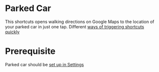 # Parked Car
This shortcuts opens walking directions on Google Maps to the location of your parked car in just one tap. Different [ways of triggering shortcuts quickly](https://support.apple.com/guide/shortcuts/run-shortcuts-from-the-home-screen-widget-apd029b36d05/ios)

# Prerequisite
Parked car should be [set up in Settings](https://support.apple.com/guide/iphone/get-directions-to-your-parked-car-ipha13ef1c2e/ios) 